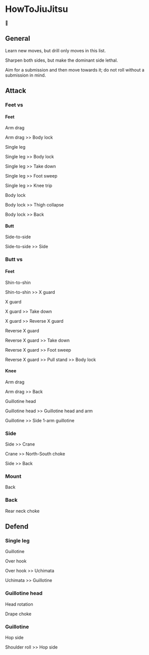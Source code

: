 # HowToJiuJitsu

🤼

## General

Learn new moves, but drill only moves in this list.

Sharpen both sides, but make the dominant side lethal.

Aim for a submission and then move towards it; do not roll without a submission in mind.

## Attack

### Feet vs

#### Feet

Arm drag

Arm drag >> Body lock

Single leg

Single leg >> Body lock

Single leg >> Take down

Single leg >> Foot sweep

Single leg >> Knee trip

Body lock

Body lock >> Thigh collapse

Body lock >> Back

#### Butt

Side-to-side

Side-to-side >> Side

### Butt vs

#### Feet

Shin-to-shin

Shin-to-shin >> X guard

X guard

X guard >> Take down

X guard >> Reverse X guard

Reverse X guard

Reverse X guard >> Take down

Reverse X guard >> Foot sweep

Reverse X guard >> Pull stand >> Body lock

#### Knee

Arm drag

Arm drag >> Back

Guillotine head

Guillotine head >> Guillotine head and arm

Guillotine >> Side 1-arm guillotine

### Side

Side >> Crane

Crane >> North-South choke

Side >> Back

### Mount

Back

### Back

Rear neck choke

## Defend

### Single leg

Guillotine

Over hook

Over hook >> Uchimata

Uchimata >> Guillotine

### Guillotine head

Head rotation

Drape choke

### Guillotine

Hop side

Shoulder roll >> Hop side
